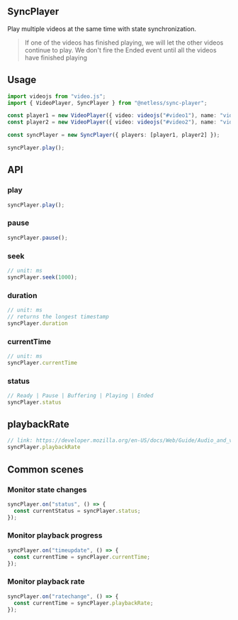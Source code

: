 ## SyncPlayer

Play multiple videos at the same time with state synchronization.

> If one of the videos has finished playing, we will let the other videos continue to play. We don't fire the Ended event until all the videos have finished playing

## Usage

```ts
import videojs from "video.js";
import { VideoPlayer, SyncPlayer } from "@netless/sync-player";

const player1 = new VideoPlayer({ video: videojs("#video1"), name: "video1" });
const player2 = new VideoPlayer({ video: videojs("#video2"), name: "video2" });

const syncPlayer = new SyncPlayer({ players: [player1, player2] });

syncPlayer.play();
```

## API

### play

```ts
syncPlayer.play();
```

### pause

```ts
syncPlayer.pause();
```

### seek

```ts
// unit: ms
syncPlayer.seek(1000);
```

### duration

```ts
// unit: ms
// returns the longest timestamp
syncPlayer.duration
```


### currentTime

```ts
// unit: ms
syncPlayer.currentTime
```


### status

```ts
// Ready | Pause | Buffering | Playing | Ended
syncPlayer.status
```

## playbackRate

```ts
// link: https://developer.mozilla.org/en-US/docs/Web/Guide/Audio_and_video_delivery/WebAudio_playbackRate_explained
syncPlayer.playbackRate
```

## Common scenes

### Monitor state changes

```ts
syncPlayer.on("status", () => {
  const currentStatus = syncPlayer.status;
});
```

### Monitor playback progress

```ts
syncPlayer.on("timeupdate", () => {
  const currentTime = syncPlayer.currentTime;
});
```

### Monitor playback rate

```ts
syncPlayer.on("ratechange", () => {
  const currentTime = syncPlayer.playbackRate;
});
```
